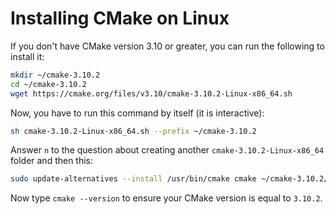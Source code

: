 # Installing CMake on Linux

If you don't have CMake version 3.10 or greater, you can run the following to install it:

```bash
mkdir ~/cmake-3.10.2
cd ~/cmake-3.10.2
wget https://cmake.org/files/v3.10/cmake-3.10.2-Linux-x86_64.sh
```

Now, you have to run this command by itself (it is interactive):

```bash
sh cmake-3.10.2-Linux-x86_64.sh --prefix ~/cmake-3.10.2
```

Answer `n` to the question about creating another `cmake-3.10.2-Linux-x86_64` folder and then this:

```bash
sudo update-alternatives --install /usr/bin/cmake cmake ~/cmake-3.10.2/bin/cmake 60
```

Now type `cmake --version` to ensure your CMake version is equal to `3.10.2`.
